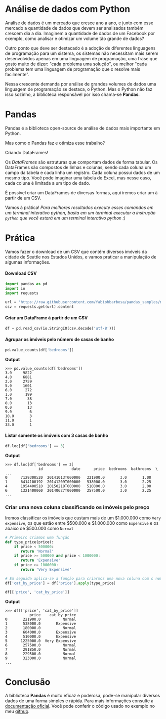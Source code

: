 # Análise de dados com Python #

Análise de dados é um mercado que cresce ano a ano, e junto com esse mercado a quantidade de dados que devem ser analisados também crescem dia a dia.
Imaginem a quantidade de dados de um Facebook por exemplo, como analisar e otimizar um volume tão grande de dados?

Outro ponto que deve ser destacado é a adoção de diferentes linguagens de programação para um sistema, os sistemas não necessitam mais serem desenvolvidos apenas em uma linguagem de programação, uma frase que gosto muito de dizer: "cada problema uma solução", ou melhor "cada problema tem uma linguagem de programação que o resolve mais facilmente".

Nessa crescente demanda por análise de grandes volumes de dados uma linguagem de programação se destaca, o Python.
Mas o Python não faz isso sozinho, a biblioteca responsável por isso chama-se **Pandas**.

# Pandas

Pandas é a biblioteca open-source de análise de dados mais importante em Python.

Mas como o Pandas faz e otimiza esse trabalho?

Criando DataFrames!

Os *DataFrames* são estruturas que comportam dados de forma tabular. Os DataFrames são compostos de linhas e colunas, sendo cada coluna um campo da tabela e cada linha um registro. Cada coluna possui dados de um mesmo tipo. Você pode imaginar uma tabela de Excel, mas nesse caso, cada coluna é limitada a um tipo de dado.

É possível criar um DataFrames de diversas formas, aqui iremos criar um à partir de um CSV.

Vamos à prática!
*Para melhores resultados execute esses comandos em um terminal interativo python, basta em um terminal executar a instrução `python` que você estará em um terminal interativo python :)*

# Prática

Vamos fazer o download de um CSV que contém diversos imóveis da cidade de Seattle nos Estados Unidos, e vamos praticar a manipulação de algumas informações.

#### Download CSV

```python
import pandas as pd
import io
import requests

url = 'https://raw.githubusercontent.com/fabiohbarbosa/pandas_samples/master/files/house_data.csv'
csv = requests.get(url).content
```

#### Criar um DataFrame à partir de um CSV
```python
df = pd.read_csv(io.StringIO(csv.decode('utf-8')))
```

#### Agrupar os imóveis pelo número de casas de banho
```python
pd.value_counts(df['bedrooms'])
```

**Output**
```
>>> pd.value_counts(df['bedrooms'])
3.0     9822
4.0     6881
2.0     2759
5.0     1601
6.0      272
1.0      199
7.0       38
8.0       13
0.0       13
9.0        6
10.0       3
11.0       1
33.0       1
```

#### Listar somente os imóveis com 3 casas de banho
```python
df.loc[df['bedrooms'] == 3]
```

**Output**
```
>>> df.loc[df['bedrooms'] == 3]
               id             date      price  bedrooms  bathrooms  \ ...
0      7129300520  20141013T000000   221900.0       3.0       1.00
1      6414100192  20141209T000000   538000.0       3.0       2.25
4      1954400510  20150218T000000   510000.0       3.0       2.00
6      1321400060  20140627T000000   257500.0       3.0       2.25
...
```

### Criar uma nova coluna classificando os imóveis pelo preço
Iremos classificar os imóveis que custam mais de um $1.000.000 como `Very expensive`, os que estão entre $500.000 e $1.000.000 como `Expensive` e os abaixo de $500.000 como `Normal`

```python
# Primeiro criamos uma função
def type_price(price):
    if price < 500000:
       return 'Normal'
    if price >= 500000 and price < 1000000:
       return 'Expensive'
    if price >= 1000000:
       return 'Very Expensive'

# Em seguida aplica-se a função para criarmos uma nova coluna com o nome 'cat_by_price' no DataFrame
df['cat_by_price'] = df['price'].apply(type_price)

df[['price', 'cat_by_price']]
```

**Output**
```
>>> df[['price', 'cat_by_price']]
           price    cat_by_price
0       221900.0          Normal
1       538000.0       Expensive
2       180000.0          Normal
3       604000.0       Expensive
4       510000.0       Expensive
5      1225000.0  Very Expensive
6       257500.0          Normal
7       291850.0          Normal
8       229500.0          Normal
9       323000.0          Normal
...
```

# Conclusão
A biblioteca **Pandas** é muito eficaz e poderosa, pode-se manipular diversos dados de uma forma simples e rápida. Para mais informações consulte a [documentação oficial](http://pandas.pydata.org/pandas-docs/stable/).
Você pode conferir o código usado no exemplo no meu [github](https://github.com/fabiohbarbosa/pandas_samples).